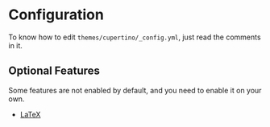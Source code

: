 # Configuration

To know how to edit `themes/cupertino/_config.yml`, just read the comments in it.

## Optional Features

Some features are not enabled by default, and you need to enable it on your own.

- [LaTeX](./features/latex.md)

